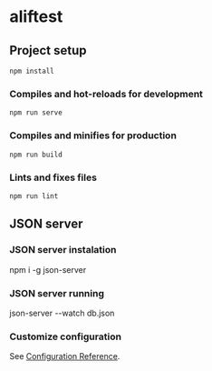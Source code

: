 # aliftest

## Project setup
```
npm install
```

### Compiles and hot-reloads for development
```
npm run serve
```

### Compiles and minifies for production
```
npm run build
```

### Lints and fixes files
```
npm run lint
```

## JSON server

### JSON server instalation
npm i -g json-server
### JSON server running
json-server --watch db.json

### Customize configuration
See [Configuration Reference](https://cli.vuejs.org/config/).
